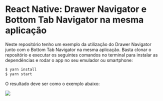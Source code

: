 # React Native: Drawer Navigator e Bottom Tab Navigator na mesma aplicação

Neste repositório tenho um exemplo da utilização do Drawer Navigator junto com o Bottom Tab Navigator na mesma aplicação. Basta clonar o repositório e executar os seguintes comandos no terminal para instalar as dependências e rodar o app no seu emulador ou smartphone:

```sh
$ yarn install
$ yarn start
```

O resultado deve ser como o exemplo abaixo:

![](https://romaopedro.com/wp-content/uploads/2020/12/react-native-drawer-and-tab-navigation-running.gif)
